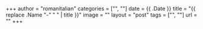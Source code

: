 +++
author = "romanitalian"
categories = ["", ""]
date = {{ .Date }}
title = "{{ replace .Name "-" " " | title }}"
image = ""
layout = "post"
tags = ["", ""]
url = ""
+++
